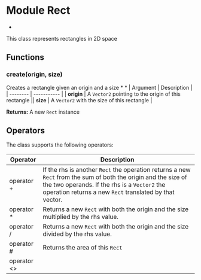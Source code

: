 
# Module Rect



*
This class represents rectangles in 2D space


## Functions

### create(origin, size)

Creates a rectangle given an origin and a size *   * 
| Argument | Description |
| -------- | ----------- |
|  **origin**  | A `Vector2` pointing to the origin of this rectangle ||  **size**  | A `Vector2` with the size of this rectangle |


**Returns:** A new `Rect` instance






## Operators

The class supports the following operators:

| Operator | Description |
| -------- | ----------- |
| operator + | If the rhs is another `Rect` the operation returns a new `Rect` from the sum of both the origin and the size of the two operands. If the rhs is a `Vector2` the operation returns a new `Rect` translated by that vector. |
| operator * | Returns a new `Rect` with both the origin and the size multiplied by the rhs value. |
| operator / | Returns a new `Rect` with both the origin and the size divided by the rhs value. |
| operator # | Returns the area of this `Rect` |
| operator &lt;&gt; |  |



